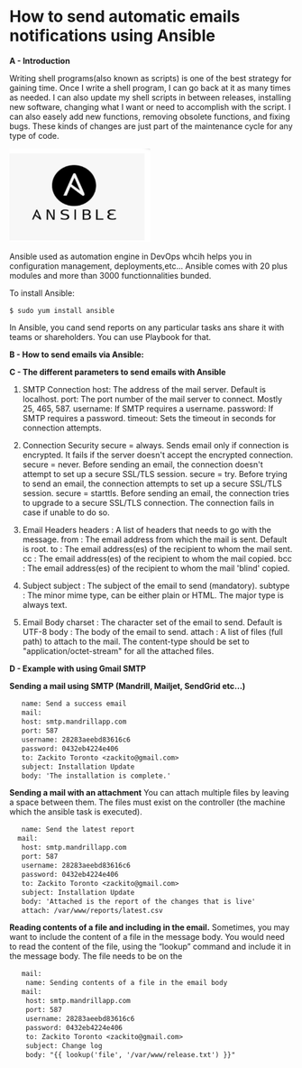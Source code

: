 # How to send automatic emails notifications using Ansible

**A - Introduction**


Writing shell programs(also known as scripts) is one of the best strategy for gaining time. Once I write a shell program, I can go back at it as many times as needed. I can also update my shell scripts in between releases, installing new software, changing what I want or need to accomplish with the script. I can also easely add new functions, removing obsolete functions, and fixing bugs. These kinds of changes are just part of the maintenance cycle for any type of code.

<img src="https://github.com/CollegeBoreal/INF1089-200-21H-02/blob/main/7.Projets/300115140/IMAGES/ans1.PNG" width="250">

Ansible used as automation engine in DevOps whcih helps you in configuration management, deployments,etc...
Ansible comes with 20 plus modules and more than 3000 functionnalities bunded. 

To install Ansible:

```
$ sudo yum install ansible

```

In Ansible, you cand send reports on any particular tasks ans share it with teams or shareholders. You can use Playbook for that.

**B - How to send emails via Ansible:**

 


**C - The different parameters to send emails with Ansible**

1. SMTP Connection
host: The address of the mail server. Default is localhost.
port: The port number of the mail server to connect. Mostly 25, 465, 587.
username: If SMTP requires a username.
password: If SMTP requires a password.
timeout: Sets the timeout in seconds for connection attempts.

2. Connection Security
secure = always.   Sends email only if connection is encrypted. It fails if the server doesn't accept the encrypted connection.
secure = never.    Before sending an email, the connection doesn't attempt to set up a secure SSL/TLS session. 
secure = try.      Before trying to send an email, the connection attempts to set up a secure SSL/TLS session.
secure = starttls. Before sending an email, the connection tries to upgrade to a secure SSL/TLS connection. The connection fails in case if unable to do so.

3. Email Headers
headers : A list of headers that needs to go with the message.
from    : The email address from which the mail is sent. Default is root.
to      : The email address(es) of the recipient to whom the mail sent.
cc      : The email address(es) of the recipient to whom the mail copied.
bcc     : The email address(es) of the recipient to whom the mail 'blind' copied.

4. Subject
subject : The subject of the email to send (mandatory).
subtype : The minor mime type, can be either plain or HTML. The major type is always text.

5. Email Body
charset : The character set of the email to send. Default is UTF-8
body    : The body of the email to send.
attach  : A list of files (full path) to attach to the mail. The content-type should be set to "application/octet-stream" for all the attached files.


**D - Example with using Gmail SMTP**

**Sending a mail using SMTP (Mandrill, Mailjet, SendGrid etc…)**
```
   name: Send a success email  
   mail:  
   host: smtp.mandrillapp.com    
   port: 587   
   username: 28283aeebd83616c6  
   password: 0432eb4224e406  
   to: Zackito Toronto <zackito@gmail.com>  
   subject: Installation Update  
   body: 'The installation is complete.'  
  ``` 
   
 **Sending a mail with an attachment**
   You can attach multiple files by leaving a space between them. The files must exist on the controller (the machine which the ansible task is executed).

```
   name: Send the latest report  
  mail:  
   host: smtp.mandrillapp.com  
   port: 587   
   username: 28283aeebd83616c6  
   password: 0432eb4224e406  
   to: Zackito Toronto <zackito@gmail.com>  
   subject: Installation Update  
   body: 'Attached is the report of the changes that is live'  
   attach: /var/www/reports/latest.csv  
```   
   
**Reading contents of a file and including in the email.**
   Sometimes, you may want to include the content of a file in the message body.
   You would need to read the content of the file, using the “lookup” command and include it in the message body. The file needs to be on the
```
   mail:  
    name: Sending contents of a file in the email body  
   mail:  
    host: smtp.mandrillapp.com  
    port: 587   
    username: 28283aeebd83616c6  
    password: 0432eb4224e406  
    to: Zackito Toronto <zackito@gmail.com>  
    subject: Change log  
    body: "{{ lookup('file', '/var/www/release.txt') }}"  
```
